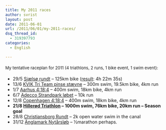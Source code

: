 ```yaml
---
title: My 2011 races
author: svrist
layout: post
date: 2011-06-01
url: /2011/06/01/my-2011-races/
dsq_thread_id:
  - 319397793
categories:
  - English

---
```

<span style="font-size: small;"><span style="line-height: 24px;">My tentative raceplan for 2011 (4 triathlons, 2 runs, 1 bike event, 1 swim event):<br /> </span></span>

  * 29/5 <a title="Sjælsø rundt" href="http://www.sjaelsoerundt.dk/forside" target="_blank">Sjælsø rundt</a> &#8211; 125km bike (<a title="Online diploma" href="http://results1.ultimate.dk/events/2011/cycling/sjaelso/pdfdiplom.php?pid=2632" target="_blank">result</a>: 4h 22m 35s)
  * 13/6 <a title="KVIK Tri Team pinsestævne" href="http://www.kvik-tri.dk/staevne/" target="_blank">KVIK Tri Team pinse stævne</a> &#8211; 300m swim, 19.5km bike, 4km run
  * 1/7 <a title="Århus 4:18:4 website" href="http://4-18-4.nodesc.com/4184/index.php?option=com_content&view=frontpage&Itemid=1&lang=da" target="_blank">Aarhus 4:18:4</a> &#8211; 400m swim, 18km bike, 4km run
  * 6/7 <a title="Adecco strandpark løb" href="http://www.sparta.dk/spartalob/lobsoversigt/166we.aspx" target="_blank">Adecco Strandpark løbet</a> &#8211; 10k run
  * 12/8 <a title="Challenge Copenhagen 4:18:4 site" href="http://4-18-4.nodesc.com/index.php?lang=da" target="_blank">Copenhagen 4:18:4</a> &#8211; 400m swim, 18km bike, 4km run
  * **21/8 <a title="Hillerød tri site" href="http://www.langgarverne.dk/node/90" target="_blank">Hillerød Triathlon</a> &#8211; 1000m swim, 76km bike, 20km run &#8211; Season goal**
  * 28/8 <a title="Christiansborg rundt" href="http://www.openwater.dk/t2w_1795.asp?id=1&tid=01-06-2011+13%3A05%3A40&lan=dk" target="_blank">Christiansborg Rundt</a> &#8211; 2k open water swim in the canal
  * 31/12 <a title="Ænglemark nytårsløb" href="http://www.sparta.dk/spartalob/lobsoversigt/780we.aspx?langId=1" target="_blank">Änglamark Nytårsløb</a> &#8211; ½marathon perhaps.